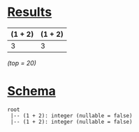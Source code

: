 # [Results](#tab/results)

|(1 + 2)|(1 + 2)|
|-------|-------|
|3      |3      |

_(top = 20)_

# [Schema](#tab/schema)

```shell
root
 |-- (1 + 2): integer (nullable = false)
 |-- (1 + 2): integer (nullable = false)

```
